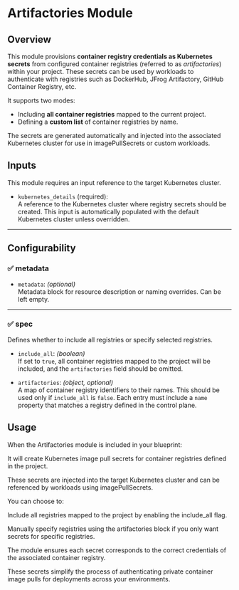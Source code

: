 # Artifactories Module

## Overview

This module provisions **container registry credentials as Kubernetes secrets** from configured container registries (referred to as *artifactories*) within your project. These secrets can be used by workloads to authenticate with registries such as DockerHub, JFrog Artifactory, GitHub Container Registry, etc.

It supports two modes:

- Including **all container registries** mapped to the current project.
- Defining a **custom list** of container registries by name.

The secrets are generated automatically and injected into the associated Kubernetes cluster for use in imagePullSecrets or custom workloads.

## Inputs

This module requires an input reference to the target Kubernetes cluster.

- `kubernetes_details` (required):  
  A reference to the Kubernetes cluster where registry secrets should be created. This input is automatically populated with the default Kubernetes cluster unless overridden.

---

## Configurability

### ✅ metadata

- `metadata`: *(optional)*  
  Metadata block for resource description or naming overrides. Can be left empty.

---

### ✅ spec

Defines whether to include all registries or specify selected registries.

- `include_all`: *(boolean)*  
  If set to `true`, all container registries mapped to the project will be included, and the `artifactories` field should be omitted.

- `artifactories`: *(object, optional)*  
  A map of container registry identifiers to their names. This should be used only if `include_all` is `false`. Each entry must include a `name` property that matches a registry defined in the control plane.

## Usage

When the Artifactories module is included in your blueprint:

It will create Kubernetes image pull secrets for container registries defined in the project.

These secrets are injected into the target Kubernetes cluster and can be referenced by workloads using imagePullSecrets.

You can choose to:

Include all registries mapped to the project by enabling the include_all flag.

Manually specify registries using the artifactories block if you only want secrets for specific registries.

The module ensures each secret corresponds to the correct credentials of the associated container registry.

These secrets simplify the process of authenticating private container image pulls for deployments across your environments.

